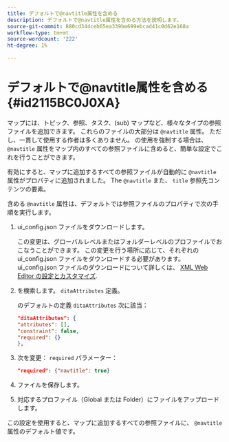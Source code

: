 ```yaml
---
title: デフォルトで@navtitle属性を含める
description: デフォルトで@navtitle属性を含める方法を説明します。
source-git-commit: 880cd344ceb65ea339be699ebcad41c0d62e168a
workflow-type: tm+mt
source-wordcount: '222'
ht-degree: 1%

---
```


# デフォルトで@navtitle属性を含める {#id2115BC0J0XA}

マップには、トピック、参照、タスク、\(sub\) マップなど、様々なタイプの参照ファイルを追加できます。 これらのファイルの大部分は `@navtitle` 属性。 ただし、一貫して使用する作者は多くありません。 の使用を強制する場合は、 `@navtitle` 属性をマップ内のすべての参照ファイルに含めると、簡単な設定でこれを行うことができます。

有効にすると、マップに追加するすべての参照ファイルが自動的に `@navtitle` 属性がプロパティに追加されました。 The `@navtitle` また、 `title` 参照先コンテンツの要素。

含める `@navtitle` 属性は、デフォルトでは参照ファイルのプロパティで次の手順を実行します。

1. ui\_config.json ファイルをダウンロードします。

   この変更は、グローバルレベルまたはフォルダーレベルのプロファイルでおこなうことができます。 この変更を行う場所に応じて、それぞれの ui\_config.json ファイルをダウンロードする必要があります。 ui\_config.json ファイルのダウンロードについて詳しくは、 [XML Web Editor の設定とカスタマイズ](conf-folder-level.md#id2065G300O5Z).

1. を検索します。 `ditaAttributes` 定義。

   のデフォルトの定義 `ditaAttributes` 次に該当：

   ```json
   "ditaAttributes": {
   "attributes": [],
   "constraint": false,
   "required": {}
   },
   ```

1. 次を変更： `required` パラメーター：

   ```json
   "required": {"navtitle": true}
   ```

1. ファイルを保存します。

1. 対応するプロファイル（Global または Folder）にファイルをアップロードします。


この設定を使用すると、マップに追加するすべての参照ファイルに、 `@navtitle` 属性のデフォルト値です。
